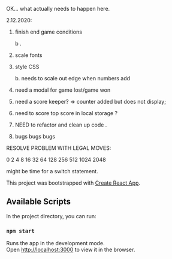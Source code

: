 OK... what actually needs to happen here. 

2.12.2020:
1. finish end game conditions
    <!-- a. stop displaying zero on empty tiles;
        -- just match it to the background color: -->
    b .
2. scale fonts
3. style CSS
    <!-- a. needs to by dynamic based on number -->
    b. needs to scale out edge when numbers add

4. need a modal for game lost/game won
5. need a score keeper? 
    => counter added but does not display;
6. need to score top score in local storage ? 
7. NEED to refactor and clean up code .

8. bugs  bugs bugs

RESOLVE PROBLEM WITH LEGAL MOVES:


0 2 4 8 16 32 
64 128 256 512 1024 
2048

might be time for a switch statement.

This project was bootstrapped with [Create React App](https://github.com/facebook/create-react-app).

## Available Scripts

In the project directory, you can run:

### `npm start`

Runs the app in the development mode.<br />
Open [http://localhost:3000](http://localhost:3000) to view it in the browser.
